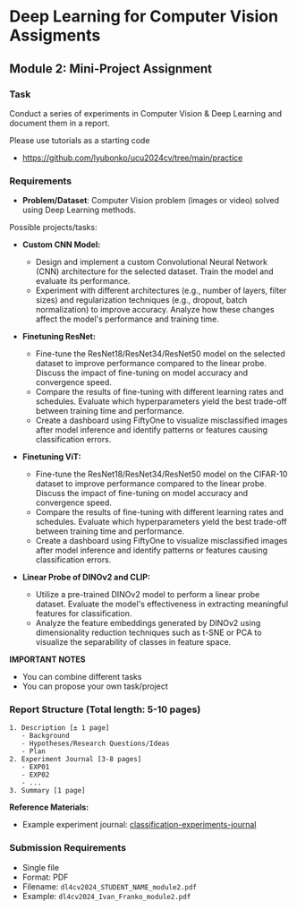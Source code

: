 # Deep Learning for Computer Vision Assigments

## Module 2: Mini-Project Assignment

### Task
Conduct a series of experiments in Computer Vision & Deep Learning and document them in a report. 

Please use tutorials as a starting code 
- https://github.com/lyubonko/ucu2024cv/tree/main/practice

### Requirements

- **Problem/Dataset**: Computer Vision problem (images or video) solved using Deep Learning methods.

Possible projects/tasks:

* **Custom CNN Model:**
  - Design and implement a custom Convolutional Neural Network (CNN) architecture for the selected dataset. Train the model and evaluate its performance.
  - Experiment with different architectures (e.g., number of layers, filter sizes) and regularization techniques (e.g., dropout, batch normalization) to improve accuracy. Analyze how these changes affect the model's performance and training time.

* **Finetuning ResNet:**
    - Fine-tune the ResNet18/ResNet34/ResNet50 model on the selected dataset to improve performance compared to the linear probe. Discuss the impact of fine-tuning on model accuracy and convergence speed.
    - Compare the results of fine-tuning with different learning rates and schedules. Evaluate which hyperparameters yield the best trade-off between training time and performance.
    - Create a dashboard using FiftyOne to visualize misclassified images after model inference and identify patterns or features causing classification errors.

* **Finetuning ViT:**
   - Fine-tune the ResNet18/ResNet34/ResNet50 model on the CIFAR-10 dataset to improve performance compared to the linear probe. Discuss the impact of fine-tuning on model accuracy and convergence speed.
   - Compare the results of fine-tuning with different learning rates and schedules. Evaluate which hyperparameters yield the best trade-off between training time and performance.
    - Create a dashboard using FiftyOne to visualize misclassified images after model inference and identify patterns or features causing classification errors.

* **Linear Probe of DINOv2 and CLIP:**
   - Utilize a pre-trained DINOv2 model to perform a linear probe dataset. Evaluate the model's effectiveness in extracting meaningful features for classification.
   - Analyze the feature embeddings generated by DINOv2 using dimensionality reduction techniques such as t-SNE or PCA to visualize the separability of classes in feature space.

**IMPORTANT NOTES**
* You can combine different tasks
* You can propose your own task/project

### Report Structure (Total length: 5-10 pages)
```
1. Description [± 1 page]
   - Background
   - Hypotheses/Research Questions/Ideas
   - Plan
2. Experiment Journal [3-8 pages]
   - EXP01
   - EXP02
   - ...
3. Summary [1 page]
```

**Reference Materials:**
- Example experiment journal: [classification-experiments-journal](https://github.com/lyubonko/classification/blob/774ee3f7398c74edc97f5983f524298f7a07ec2b/materials/results/journal.md)

### Submission Requirements
- Single file
- Format: PDF
- Filename: `dl4cv2024_STUDENT_NAME_module2.pdf`
- Example: `dl4cv2024_Ivan_Franko_module2.pdf`